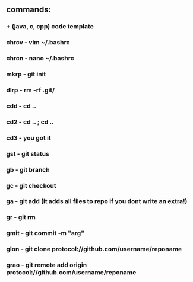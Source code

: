 ## commands:
### + (java, c, cpp) code template
### chrcv - vim ~/.bashrc
### chrcn - nano ~/.bashrc
### mkrp - git init
### dlrp - rm -rf .git/
### cdd - cd ..
### cd2 - cd .. ; cd ..
### cd3 - you got it
### gst - git status
### gb - git branch <cli-arg-optional>
### gc - git checkout <cli-arg-optional>
### ga - git add <cli-arg> (it adds all files to repo if you dont write an extra!)
###	gr - git rm <cli-arg>
### gmit <cli-arg> - git commit -m "arg"
### glon <cli-arg-username> <cli-arg-reponame> - git clone protocol://github.com/username/reponame
### grao <cli-arg-username> <cli-arg-reponame> - git remote add origin protocol://github.com/username/reponame

